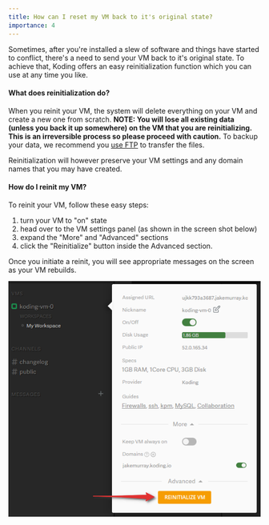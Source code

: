 ```yaml
---
title: How can I reset my VM back to it's original state?
importance: 4
---
```


Sometimes, after you're installed a slew of software and things have started to conflict,
there's a need to send your VM back to it's original state. To achieve that, Koding offers
an easy reinitialization function which you can use at any time you like. 

#### What does reinitialization do?
When you reinit your VM, the system will delete everything on your VM and create a new one from
scratch. **NOTE: You will lose all existing data (unless you back it up somewhere) on the VM
that you are reinitializing. This is an irreversible process so please proceed with caution.** To backup
your data, we recommend you [use FTP](http://learn.koding.com/guides/setting-up-ftp-on-koding/) 
to transfer the files.

Reinitialization will however preserve your VM settings and any domain names that you may have created.

#### How do I reinit my VM?
To reinit your VM, follow these easy steps:
1. turn your VM to "on" state
2. head over to the VM settings panel (as shown in the screen shot below)
3. expand the "More" and "Advanced" sections
4. click the "Reinitialize" button inside the Advanced section.

Once you initiate a reinit, you will see appropriate messages on the screen as your VM rebuilds.


![VM Reinit](/faq/vm-reinit/reinit.png)